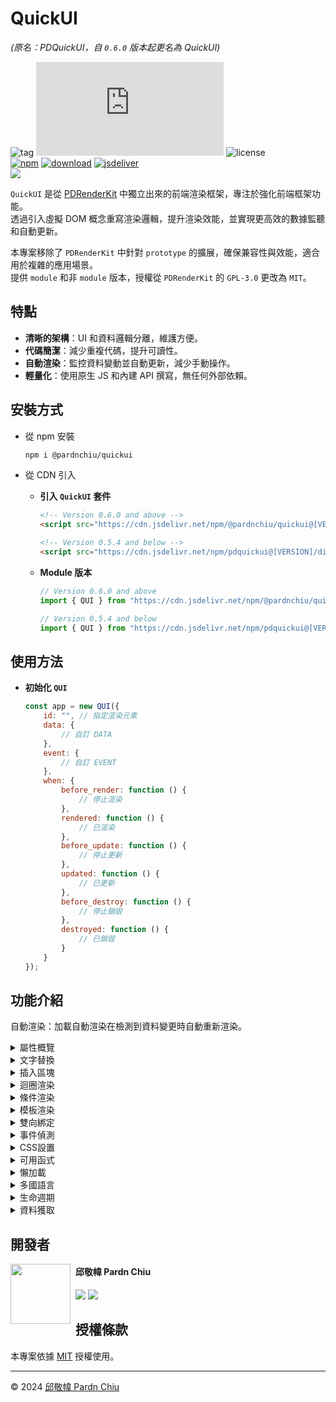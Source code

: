 # QuickUI

*(原名：PDQuickUI，自 `0.6.0` 版本起更名為 QuickUI)*

![tag](https://img.shields.io/badge/tag-JavaScript%20Library-bb4444) 
![size](https://img.shields.io/github/size/pardnchiu/QuickUI/dist%2FQuickUI.js) 
![license](https://img.shields.io/github/license/pardnchiu/QuickUI)<br>
[![npm](https://img.shields.io/npm/v/@pardnchiu/quickui)](https://www.npmjs.com/package/@pardnchiu/quickui)
[![download](https://img.shields.io/npm/dm/@pardnchiu/quickui)](https://www.npmjs.com/package/@pardnchiu/quickui)
[![jsdeliver](https://img.shields.io/jsdelivr/npm/hm/@pardnchiu/quickui)](https://www.jsdelivr.com/package/npm/@pardnchiu/quickui)<br>
[![](https://img.shields.io/badge/read-English%20Version-ffffff)](https://github.com/pardnchiu/QuickUI/blob/main/README.en.md)

`QuickUI` 是從 [PDRenderKit](https://github.com/pardnchiu/PDRenderKit) 中獨立出來的前端渲染框架，專注於強化前端框架功能。<br>
透過引入虛擬 DOM 概念重寫渲染邏輯，提升渲染效能，並實現更高效的數據監聽和自動更新。<br>

本專案移除了 `PDRenderKit` 中針對 `prototype` 的擴展，確保兼容性與效能，適合用於複雜的應用場景。<br>
提供 `module` 和非 `module` 版本，授權從 `PDRenderKit` 的 `GPL-3.0` 更改為 `MIT`。<br>

## 特點

- **清晰的架構**：UI 和資料邏輯分離，維護方便。
- **代碼簡潔**：減少重複代碼，提升可讀性。
- **自動渲染**：監控資料變動並自動更新，減少手動操作。
- **輕量化**：使用原生 JS 和內建 API 撰寫，無任何外部依賴。

## 安裝方式

- 從 npm 安裝
    ```bash
    npm i @pardnchiu/quickui
    ```

- 從 CDN 引入
    - **引入 `QuickUI` 套件**
        ```html
        <!-- Version 0.6.0 and above -->
        <script src="https://cdn.jsdelivr.net/npm/@pardnchiu/quickui@[VERSION]/dist/QuickUI.js"></script>

        <!-- Version 0.5.4 and below -->
        <script src="https://cdn.jsdelivr.net/npm/pdquickui@[VERSION]/dist/PDQuickUI.js"></script>
        ```
    - **Module 版本**
        ```javascript
        // Version 0.6.0 and above
        import { QUI } from "https://cdn.jsdelivr.net/npm/@pardnchiu/quickui@[VERSION]/dist/QuickUI.esm.js";
        
        // Version 0.5.4 and below
        import { QUI } from "https://cdn.jsdelivr.net/npm/pdquickui@[VERSION]/dist/PDQuickUI.module.js";
        ```
## 使用方法

- **初始化 `QUI`**
    ```Javascript
    const app = new QUI({
        id: "", // 指定渲染元素
        data: {
            // 自訂 DATA
        },
        event: {
            // 自訂 EVENT
        },
        when: {
            before_render: function () {
                // 停止渲染
            },
            rendered: function () {
                // 已渲染
            },
            before_update: function () {
                // 停止更新
            },
            updated: function () {
                // 已更新
            },
            before_destroy: function () {
                // 停止銷毀
            },
            destroyed: function () {
                // 已銷毀
            }
        }
    });
    ```

## 功能介紹
自動渲染：加載自動渲染在檢測到資料變更時自動重新渲染。

<details>
<summary>屬性概覽</summary>

| 屬性 | 描述 |
| --- | --- |
| `{{value}}` | 將文字插入到 HTML 標籤中，並隨資料變更自動更新。 |
| `:path` | 搭配 `temp` 標籤，用於將外部文件中的 HTML 片段加載到當前頁面。 |
| `:html` | 使用文本替換元素的 `innerHTML`。 |
| `:for` | 支援 `item in items`、`(item, index) in items`、`(key, value) in object` 格式，遍歷資料集合，生成對應的 HTML 元素。 |
| `:if`<br>`:else-if`<br>`:elif`<br>`:else` | 根據條件顯示或隱藏元素，實現分支邏輯。 |
| `:model` | 將資料綁定到表單元素（如 `input`），當輸入變更時自動更新資料。 |
| `:hide` | 根據特定條件隱藏元素。 |
| `:effect` | 用於指定元素的過渡效果，如 `fade-in` 或 `expand`，以增強用戶體驗。 |
| `:mask` | 控制區塊載入時的動畫效果，支援 `true|false|1|0`，提升載入動態視覺效果。 |
| `:[attr]` | 設定元素屬性，例如 `ID`、`class`、圖像來源等。<br>範例：`:id`、`:class`、`:src`、`:alt`、`:href`... |
| `:[css]` | 設定元素CSS，例如 `margin`、`padding` 等。<br>範例：`:background-color`、`:opacity`、`:margin`、`:top`、`:position`... |
| `@[event]` | 添加事件監聽器，當事件觸發時執行指定操作。<br>範例：`@click`、`@input`、`@mousedown`... |

</details>

<details>
<summary>文字替換</summary>

### `{{value}}`

- index.html
    ```HTML
    <h1>{{ title }}</h1>
    <script>
        const app = new QUI({
            id: "app",
            data: {
                title: "test"
            }
        });
    </script>
    ```
- Result
    ```HTML
    <body id="app">
        <h1>test</h1>
    </body>
    ```

***

### `:html`

- index.html
    ```HTML
    <section :html="html"></section>
    <script>
        const app = new QUI({
            id: "app",
            data: {
                html: "<b>innerHtml</b>"
            }
        });
    </script>
    ```
- Result
    ```HTML
    <body id="app">
        <section>
            <b>innerHtml</b>
        </section>
    </body>
    ```

</details>

<details>
<summary>插入區塊</summary>

> [!NOTE]
> 確保測試時已禁用瀏覽器中的本地文件限制或使用實時服務器。

### `:path`

- test.html
    ```html
    <h1>path heading</h1>
    <p>path content</p>
    ```
- index.html
    ```html
    <body id="app">
        <temp :path="./test.html"></temp>
    </body>
    <script>
        const app = new QUI({
            id: "app"
        });
    </script>
    ```
- Result
    ```html
    <body id="app">
        <!-- 直接插入 PATH 內容 -->
        <h1>path heading</h1>
        <p>path content</p>
    </body>
    ```

</details>

<details>
<summary>迴圈渲染</summary>

### `:for`

- index.html
    ```html
    <body id="app">
        <ul>
            <li :for="(item, index) in ary" :id="item" :index="index">{{ item }} {{ CALC(index + 1) }}</li>
        </ul>
    </body>
    <script>
        const app = new QUI({
            id: "app",
            data: {
                ary: ["test1", "test2", "test3"]
            }
        });
    </script>
    ```
- Result
    ```html
    <body id="app">
        <li id="test1" index="0">test1 1</li>
        <li id="test2" index="1">test2 2</li>
        <li id="test3" index="2">test3 3</li>
    </body>
    ```

***

### 巢狀迴圈

- index.html
    ```html
    <body id="app">
    <ul>
        <li :for="(key, val) in obj">
            {{ key }}: {{ val.name }}
            <ul>
                <li :for="item in val.ary">
                    {{ item.name }}
                    <ul>
                        <li :for="(item1, index1) in item.ary1">
                            {{ CALC(index1 + 1) }}. {{ item1.name }} - ${{ item1.price }}
                        </li>
                    </ul>
                </li>
            </ul>
        </li>
    </ul>
    </body>
    <script>
        const app = new QUI({
            id: "app",
            data: {
                obj: {
                    food: {
                        name: "Food",
                        ary: [
                            {
                                name: 'Snacks',
                                ary1: [
                                    { name: 'Potato Chips', price: 10 },
                                    { name: 'Chocolate', price: 8 }
                                ]
                            },
                            {
                                name: 'Beverages',
                                ary1: [
                                    { name: 'Juice', price: 5 },
                                    { name: 'Tea', price: 3 }
                                ]
                            }
                        ]
                    },
                    home: {
                        name: 'Home',
                        ary: [
                            {
                                name: 'Furniture',
                                ary1: [
                                    { name: 'Sofa', price: 300 },
                                    { name: 'Table', price: 150 }
                                ]
                            },
                            {
                                name: 'Decorations',
                                ary1: [
                                    { name: 'Picture Frame', price: 20 },
                                    { name: 'Vase', price: 15 }
                                ]
                            }
                        ]
                    }
                }
            }
        });
    </script>
    ```
- Result
    ```html
    <body id="app">
    <ul>
        <li>food: Food
            <ul>
                <li>Snacks
                    <ul>
                        <li>1. Potato Chips - $10</li>
                        <li>2. Chocolate - $8</li>
                    </ul>
                    </li>
                <li>Beverages
                    <ul>
                        <li>1. Juice - $5</li>
                        <li>2. Tea - $3</li>
                    </ul>
                </li>
            </ul>
        </li>
        <li>home: Home
            <ul>
                <li>Furniture
                    <ul>
                        <li>1. Sofa - $300</li>
                        <li>2. Table - $150</li>
                    </ul>
                </li>
                <li>Decorations
                    <ul>
                        <li>1. Picture Frame - $20</li>
                        <li>2. Vase - $15</li>
                    </ul>
                </li>
            </ul>
        </li>
    </ul>
    </body>
    ```

</details>

<details>
<summary>條件渲染</summary>

- index.html
    ```html
    <body id="app">
        <h1 :if="heading == 1">{{ title }} {{ heading }}</h1>
        <h2 :else-if="isH2">{{ title }} {{ heading }}</h2>
        <h3 :else-if="heading == 3">{{ title }} {{ heading }}</h3>
        <h4 :else>{{ title }} {{ heading }}</h4>
    </body>
    <script>
        const app = new QUI({
            id: "app",
            data: {
                heading: [Number|null],
                isH2: [Boolean|null],
                title: "test"
            }
        });
    </script>
    ```
- Result: `heading = 1`
    ```html
    <body id="app">
        <h1>test 1</h1>
    </body>
    ```
- Result: `heading = null && isH2 = true`
    ```html
    <body id="app">
        <h2>test </h2>
    </body>
    ```
- Result: `heading = 3 && isH2 = null`
    ```html
    <body id="app">
        <h3>test 3</h3>
    </body>
    ```
- Result: `heading = null && isH2 = null`
    ```html
    <body id="app">
        <h4>test </h4>
    </body>
    ```

</details>

<details>
<summary>模板渲染</summary>

- index.html
    ```HTML
    <body id="app"></body>
    <script>
        const test = new QUI({
            id: "app",
            data: {
                hint: "hint 123",
                title: "test 123"
            },
            render: () => {
                return `
                    "{{ hint }}",
                    h1 {
                        style: "background: red;", 
                        children: [ 
                            "{{ title }}"
                        ]
                    }`
            }
        })
    </script>
    ```
- result
    ```HTML
    <body id="app">
        hint 123
        <h1 style="background: red;">test 123</h1>
    </body>
    ```
    
</details>

<details>
<summary>雙向綁定</summary>

```html
<body id="app">
    <input type="password" :model="password">
    <button @click="show">test</button>
</body>
<script>
    const app = new QUI({
        id: "app",
        data: {
            password: null,
        },
        event: {
            show: function(e){
                alert("Password:", app.data.password);
            }
        }
    });
</script>
```
    
</details>

<details>
<summary>事件偵測</summary>

```html
<body id="app">
    <button @click="test">test</button>
</body>
<script>
    const app = new QUI({
        id: "app",
        event: {
            test: function(e){
                alert(e.target.innerText + " clicked");
            }
        }
    });
</script>
```
    
</details>

<details>
<summary>CSS設置</summary>

> [!NOTE]
> 支援 `:[CSS屬性]` 的簡易設定方式，直接將資料綁定到樣式屬性。

- index.html
    ```html
    <body id="app">
        <button :width="width" :backdround-color="color">test</button>
    </body>
    <script>
        const app = new QUI({
            id: "app",
            data: {
                width: "100px",
                color: "red"
            }
        });
    </script>
    ```
- Result:
    ```html
    <body id="app">
        <button style="width: 100px; backdround-color: red;">test</button>
    </body>
    ```

</details>

<details>
<summary>可用函式</summary>

### `LENGTH()`

- index.html
    ```HTML
    <body id="app">
        <p>Total: {{ LENGTH(array) }}</p>
    </body>
    <script>
        const app = new QUI({
            id: "app",
            data: {
                array: [1, 2, 3, 4]
            }
        });
    </script>
    ```
- result
    ```HTML
    <body id="app">
        <p>Total: 4</p>
    </body>
    ```

***

### `CALC()`

- index.html
    ```HTML
    <body id="app">
        <p>calc: {{ CALC(num * 10) }}</p>
    </body>
    <script>
        const app = new QUI({
            id: "app",
            data: {
                num: 1
            }
        });
    </script>
    ```
- result
    ```HTML
    <body id="app">
        <p>calc: 10</p>
    </body>
    ```

***

### `UPPER()` / `LOWER()`

- index.html
    ```HTML
    <body id="app">
        <p>{{ UPPER(test1) }} {{ LOWER(test2) }}</p>
    </body>
    <script>
        const app = new QUI({
            id: "app",
            data: {
                test1: "upper",
                test2: "LOWER"
            }
        });
    </script>
    ```
- result
    ```HTML
    <body id="app">
        <p>UPPER lower</p>
    </body>
    ```

***

### `DATE(num, format)`

- index.html
    ```HTML
    <body id="app">
        <p>{{ DATE(now, YYYY-MM-DD hh:mm:ss) }}</p>
    </body>
    <script>
        const app = new QUI({
            id: "app",
            data: {
                now: Math.floor(Date.now() / 1000)
            }
        });
    </script>
    ```
- result
    ```HTML
    <body id="app">
        <p>2024-08-17 03:40:47</p>
    </body>
    ```

</details>

<details>
<summary>懶加載</summary>

### `:lazyload`

- index.html
    ```html
    <body id="app">
        <img :lazyload="image">
    </body>
    <script>
        const app = new QUI({
            id: "app",
            data: {
                image: "test.jpg"
            },
            option: {
                lazyload: true, // 圖片延遲加載: true|false (預設: true)
            }
        });
    </script>
    ```
- result
    ```html
    <body id="app">
        <img src="test.jpg">
    </body>
    ```

***

### `SVG` 替換
- test.svg
    ```XML
    <svg width="24" height="24" viewBox="0 0 24 24" fill="none" xmlns="http://www.w3.org/2000/svg">
    <line x1="18" y1="6" x2="6" y2="18" stroke="black" stroke-width="2" stroke-linecap="round"/>
    <line x1="6" y1="6" x2="18" y2="18" stroke="black" stroke-width="2" stroke-linecap="round"/>
    </svg>
    ```
- index.html
    ```html
    <body id="app">
        <temp-svg :src="svg"></temp-svg>
    </body>
    <script>
        const app = new QUI({
            id: "app",
            data: {
                svg: "test.svg",
            },
            option: {
                svg: true // SVG 檔案轉換: true|false (預設: true)
            }
        });
    </script>
    ```
- result
    ```html
    <body id="app">
        <svg width="24" height="24" viewBox="0 0 24 24" fill="none" xmlns="http://www.w3.org/2000/svg">
            <line x1="18" y1="6" x2="6" y2="18" stroke="black" stroke-width="2" stroke-linecap="round">
            <line x1="6" y1="6" x2="18" y2="18" stroke="black" stroke-width="2" stroke-linecap="round">
        </svg>
    </body>
    ```

</details>

<details> 
<summary>多國語言</summary>

> [!NOTE]
> 若為物件格式，直接配置多語言內容。
> 若為字串格式，會透過 `fetch` 動態載入語言檔案。

- en.json
    ```JSON
    {
        "greeting": "Hello",
        "username": "Username"
    }
    ```
- index.html
    ```html
    <body id="app">
        <h1>{{ i18n.greeting }}, {{ i18n.username }}: {{ username }}</h1>
        <button @click="change" data-lang="zh">切換至中文</button>
        <button @click="change" data-lang="zn">Switch to English</button>
    </body>
    <script>
    const app = new QUI({
        id: "app",
        data: {
            username: "帕登"
        },
        i18n: {
            zh: {
                greeting: "你好",
                username: "用戶名"
            },
            en: "en.json",
        },
        i18nLang: "zh | en", // 選擇顯示語言
        event: {
            change: e => {
                const _this = e.target;
                const lang = _this.dataset.lang;
                app.lang(lang);
            },
        }
    });
    </script>
    ```
- result  `i18nLang = zh`
    ```html
    <body id="app">
        <h1>你好, 用戶名: 帕登</h1>
        <button data-lang="zh">切換至中文</button>
        <button data-lang="zn">Switch to English</button>
    </body>
    ```
- result  `i18nLang = en`
    ```html
    <body id="app">
        <h1>Hello, Username: 帕登</h1>
        <button data-lang="zh">切換至中文</button>
        <button data-lang="zn">Switch to English</button>
    </body>
    ```

</details>

<details>
<summary>生命週期</summary>

```html
<body id="app"></body>
<script>
    const app = new QUI({
        id: "app",
        when: {
            before_render: function () {
                // 停止渲染
                // retuen false 
            },
            rendered: function () {
                // 已掛載
            },
            before_update: function () {
                // 停止更新
                // retuen false 
            },
            updated: function () {
                // 已更新
            },
            before_destroy: function () {
                // 停止銷毀
                // retuen false 
            },
            destroyed: function () {
                // 已銷毀
            }
        }
    });
</script>
```

</details>

<details>
<summary>資料獲取</summary>

```html
<body id="app">
    <input type="text" :model="test">
    <button @click="get">測試</button>
</body>
<script>
    const app = new QUI({
        id: "app",
        data: {
            // 給 input 綁定的值
            test: 123
        },
        event: {
            get: _ => {
                // 點擊時彈出內容為 test 值的通知
                alert(app.data.test);
            },
            set: _ => {
                let dom = document.createElement("button");
                // 按鈕點按事件設置為 get 函式
                dom.onclick = app.event.get;
                app.body.append(dom);
            }
        }
    });
</script>
```

</details>

## 開發者

<img src="https://avatars.githubusercontent.com/u/25631760" align="left" width="96" height="96" style="margin-right: 0.5rem;" />

<h4 style="padding-top: 0">邱敬幃 Pardn Chiu</h4>

[![](https://pardn.io/image/mail.svg)](mailto:dev@pardn.io) [![](https://skillicons.dev/icons?i=linkedin)](https://linkedin.com/in/pardnchiu) 

## 授權條款

本專案依據 [MIT](https://github.com/pardnchiu/PDMarkdownKit/blob/main/LICENSE) 授權使用。

***

©️ 2024 [邱敬幃 Pardn Chiu](https://www.linkedin.com/in/pardnchiu)